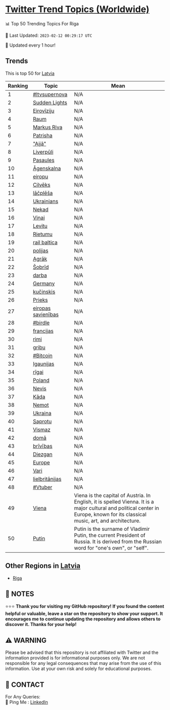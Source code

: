 [Twitter Trend Topics (Worldwide)](https://github.com/ErcinDedeoglu/Twitter-Trend-Topics)
==========


📊 Top 50 Trending Topics For Riga

📆 Last Updated: `2023-02-12 00:29:17 UTC`

🔧 Updated every 1 hour!


## Trends

This is top 50 for [Latvia](</Latvia>)

| Ranking | Topic | Mean |
| ------- | ------------ | ------------ |
| 1 | [#ltvsupernova](http://twitter.com/search?q=%23ltvsupernova) | N/A |
| 2 | [Sudden Lights](http://twitter.com/search?q=Sudden+Lights) | N/A |
| 3 | [Eirovīziju](http://twitter.com/search?q=Eirov%c4%abziju) | N/A |
| 4 | [Raum](http://twitter.com/search?q=Raum) | N/A |
| 5 | [Markus Riva](http://twitter.com/search?q=Markus+Riva) | N/A |
| 6 | [Patrisha](http://twitter.com/search?q=Patrisha) | N/A |
| 7 | ["Aijā"](http://twitter.com/search?q=%22Aij%c4%81%22) | N/A |
| 8 | [Liverpūli](http://twitter.com/search?q=Liverp%c5%abli) | N/A |
| 9 | [Pasaules](http://twitter.com/search?q=Pasaules) | N/A |
| 10 | [Āgenskalna](http://twitter.com/search?q=%c4%80genskalna) | N/A |
| 11 | [eiropu](http://twitter.com/search?q=eiropu) | N/A |
| 12 | [Cilvēks](http://twitter.com/search?q=Cilv%c4%93ks) | N/A |
| 13 | [lāčplēša](http://twitter.com/search?q=l%c4%81%c4%8dpl%c4%93%c5%a1a) | N/A |
| 14 | [Ukrainians](http://twitter.com/search?q=Ukrainians) | N/A |
| 15 | [Nekad](http://twitter.com/search?q=Nekad) | N/A |
| 16 | [Viņai](http://twitter.com/search?q=Vi%c5%86ai) | N/A |
| 17 | [Levitu](http://twitter.com/search?q=Levitu) | N/A |
| 18 | [Rietumu](http://twitter.com/search?q=Rietumu) | N/A |
| 19 | [rail baltica](http://twitter.com/search?q=rail+baltica) | N/A |
| 20 | [polijas](http://twitter.com/search?q=polijas) | N/A |
| 21 | [Agrāk](http://twitter.com/search?q=Agr%c4%81k) | N/A |
| 22 | [Šobrīd](http://twitter.com/search?q=%c5%a0obr%c4%abd) | N/A |
| 23 | [darba](http://twitter.com/search?q=darba) | N/A |
| 24 | [Germany](http://twitter.com/search?q=Germany) | N/A |
| 25 | [kučinskis](http://twitter.com/search?q=ku%c4%8dinskis) | N/A |
| 26 | [Prieks](http://twitter.com/search?q=Prieks) | N/A |
| 27 | [eiropas savienības](http://twitter.com/search?q=eiropas+savien%c4%abbas) | N/A |
| 28 | [#birdle](http://twitter.com/search?q=%23birdle) | N/A |
| 29 | [francijas](http://twitter.com/search?q=francijas) | N/A |
| 30 | [rimi](http://twitter.com/search?q=rimi) | N/A |
| 31 | [gribu](http://twitter.com/search?q=gribu) | N/A |
| 32 | [#Bitcoin](http://twitter.com/search?q=%23Bitcoin) | N/A |
| 33 | [Igaunijas](http://twitter.com/search?q=Igaunijas) | N/A |
| 34 | [rīgai](http://twitter.com/search?q=r%c4%abgai) | N/A |
| 35 | [Poland](http://twitter.com/search?q=Poland) | N/A |
| 36 | [Nevis](http://twitter.com/search?q=Nevis) | N/A |
| 37 | [Kāda](http://twitter.com/search?q=K%c4%81da) | N/A |
| 38 | [Ņemot](http://twitter.com/search?q=%c5%85emot) | N/A |
| 39 | [Ukraina](http://twitter.com/search?q=Ukraina) | N/A |
| 40 | [Saprotu](http://twitter.com/search?q=Saprotu) | N/A |
| 41 | [Vismaz](http://twitter.com/search?q=Vismaz) | N/A |
| 42 | [domā](http://twitter.com/search?q=dom%c4%81) | N/A |
| 43 | [brīvības](http://twitter.com/search?q=br%c4%abv%c4%abbas) | N/A |
| 44 | [Diezgan](http://twitter.com/search?q=Diezgan) | N/A |
| 45 | [Europe](http://twitter.com/search?q=Europe) | N/A |
| 46 | [Vari](http://twitter.com/search?q=Vari) | N/A |
| 47 | [lielbritānijas](http://twitter.com/search?q=lielbrit%c4%81nijas) | N/A |
| 48 | [#Vtuber](http://twitter.com/search?q=%23Vtuber) | N/A |
| 49 | [Viena](http://twitter.com/search?q=Viena) | Viena is the capital of Austria. In English, it is spelled Vienna. It is a major cultural and political center in Europe, known for its classical music, art, and architecture. |
| 50 | [Putin](http://twitter.com/search?q=Putin) | Putin is the surname of Vladimir Putin, the current President of Russia. It is derived from the Russian word for "one's own", or "self". |



## Other Regions in [Latvia](</Latvia>)

* [Riga](</Latvia/Riga.md>)



## 📝 NOTES

⭐⭐⭐ **Thank you for visiting my GitHub repository! If you found the content helpful or valuable, leave a star on the repository to show your support. It encourages me to continue updating the repository and allows others to discover it. Thanks for your help!**


## ⚠️ WARNING

Please be advised that this repository is not affiliated with Twitter and the information provided is for informational purposes only. We are not responsible for any legal consequences that may arise from the use of this information. Use at your own risk and solely for educational purposes.


## 📨 CONTACT

 For Any Queries:  
            🏓 Ping Me : [LinkedIn](https://www.linkedin.com/in/ercindedeoglu/)
